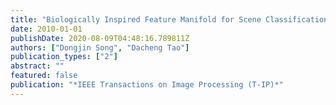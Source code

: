 ```yaml
---
title: "Biologically Inspired Feature Manifold for Scene Classification"
date: 2010-01-01
publishDate: 2020-08-09T04:48:16.789811Z
authors: ["Dongjin Song", "Dacheng Tao"]
publication_types: ["2"]
abstract: ""
featured: false
publication: "*IEEE Transactions on Image Processing (T-IP)*"
---
```


